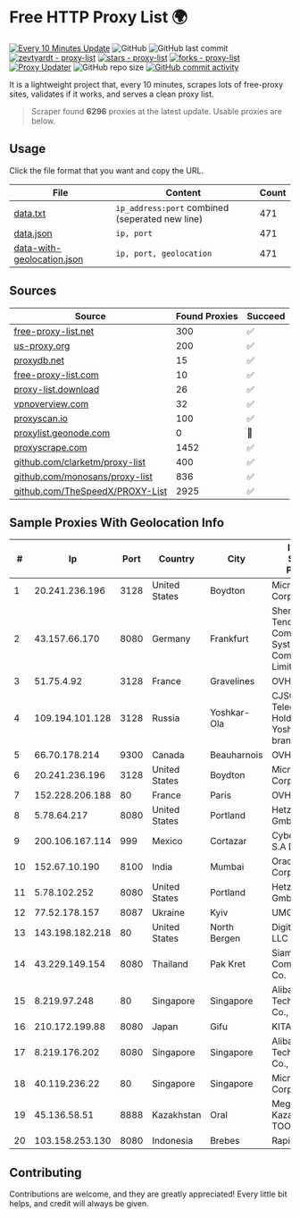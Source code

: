 
# Free HTTP Proxy List 🌍

[![Every 10 Minutes Update](https://github.com/mertguvencli/http-proxy-list/actions/workflows/main.yml/badge.svg?branch=main)](https://github.com/mertguvencli/http-proxy-list/actions/workflows/main.yml)
![GitHub](https://img.shields.io/github/license/mertguvencli/http-proxy-list)
![GitHub last commit](https://img.shields.io/github/last-commit/mertguvencli/http-proxy-list)
[![zevtyardt - proxy-list](https://img.shields.io/static/v1?label=zevtyardt&message=proxy-list&color=blue&logo=github)](https://github.com/zevtyardt/proxy-list "Go to GitHub repo")
[![stars - proxy-list](https://img.shields.io/github/stars/zevtyardt/proxy-list?style=social)](https://github.com/zevtyardt/proxy-list)
[![forks - proxy-list](https://img.shields.io/github/forks/zevtyardt/proxy-list?style=social)](https://github.com/zevtyardt/proxy-list)
[![Proxy Updater](https://github.com/zevtyardt/proxy-list/workflows/Proxy%20Updater/badge.svg)](https://github.com/zevtyardt/proxy-list/actions?query=workflow:"Proxy+Updater")
![GitHub repo size](https://img.shields.io/github/repo-size/zevtyardt/proxy-list)
[![GitHub commit activity](https://img.shields.io/github/commit-activity/m/zevtyardt/proxy-list?logo=commits)](https://github.com/zevtyardt/proxy-list/commits/main)

It is a lightweight project that, every 10 minutes, scrapes lots of free-proxy sites, validates if it works, and serves a clean proxy list.

> Scraper found **6296** proxies at the latest update. Usable proxies are below.

## Usage

Click the file format that you want and copy the URL.

|File|Content|Count|
|----|-------|-----|
|[data.txt](https://raw.githubusercontent.com/mertguvencli/http-proxy-list/main/proxy-list/data.txt)|`ip_address:port` combined (seperated new line)|471|
|[data.json](https://raw.githubusercontent.com/mertguvencli/http-proxy-list/main/proxy-list/data.json)|`ip, port`|471|
|[data-with-geolocation.json](https://raw.githubusercontent.com/mertguvencli/http-proxy-list/main/proxy-list/data-with-geolocation.json)|`ip, port, geolocation`|471|

## Sources

|Source|Found Proxies|Succeed|
|------|-------------|-------|
|[free-proxy-list.net](https://free-proxy-list.net)|300|✅|
|[us-proxy.org](https://www.us-proxy.org)|200|✅|
|[proxydb.net](http://proxydb.net)|15|✅|
|[free-proxy-list.com](https://free-proxy-list.com/?page=&port=&type%5B%5D=http&type%5B%5D=https&up_time=0&search=Search)|10|✅|
|[proxy-list.download](https://www.proxy-list.download/HTTP)|26|✅|
|[vpnoverview.com](https://vpnoverview.com/privacy/anonymous-browsing/free-proxy-servers)|32|✅|
|[proxyscan.io](https://www.proxyscan.io)|100|✅|
|[proxylist.geonode.com](https://proxylist.geonode.com/api/proxy-list?limit=300&page=1&sort_by=lastChecked&sort_type=desc&protocols=http,https)|0|🚫|
|[proxyscrape.com](https://api.proxyscrape.com/v2/?request=displayproxies&protocol=http&timeout=10000&country=all&ssl=all&anonymity=all)|1452|✅|
|[github.com/clarketm/proxy-list](https://raw.githubusercontent.com/clarketm/proxy-list/master/proxy-list-raw.txt)|400|✅|
|[github.com/monosans/proxy-list](https://raw.githubusercontent.com/monosans/proxy-list/main/proxies/http.txt)|836|✅|
|[github.com/TheSpeedX/PROXY-List](https://raw.githubusercontent.com/TheSpeedX/PROXY-List/master/http.txt)|2925|✅|


## Sample Proxies With Geolocation Info

|#|Ip|Port|Country|City|Internet Service Provider|
|-|--|----|-------|----|-------------------------|
|1|20.241.236.196|3128|United States|Boydton|Microsoft Corporation|
|2|43.157.66.170|8080|Germany|Frankfurt|Shenzhen Tencent Computer Systems Company Limited|
|3|51.75.4.92|3128|France|Gravelines|OVH SAS|
|4|109.194.101.128|3128|Russia|Yoshkar-Ola|CJSC "ER-Telecom Holding" Yoshkar-Ola branch|
|5|66.70.178.214|9300|Canada|Beauharnois|OVH SAS|
|6|20.241.236.196|3128|United States|Boydton|Microsoft Corporation|
|7|152.228.206.188|80|France|Paris|OVH SAS|
|8|5.78.64.217|8080|United States|Portland|Hetzner Online GmbH|
|9|200.106.167.114|999|Mexico|Cortazar|Cybernetworks S.A De C.V|
|10|152.67.10.190|8100|India|Mumbai|Oracle Corporation|
|11|5.78.102.252|8080|United States|Portland|Hetzner Online GmbH|
|12|77.52.178.157|8087|Ukraine|Kyiv|UMC|
|13|143.198.182.218|80|United States|North Bergen|DigitalOcean, LLC|
|14|43.229.149.154|8080|Thailand|Pak Kret|Siamdata Communication Co.|
|15|8.219.97.248|80|Singapore|Singapore|Alibaba (US) Technology Co., Ltd.|
|16|210.172.199.88|8080|Japan|Gifu|KITAGATA|
|17|8.219.176.202|8080|Singapore|Singapore|Alibaba (US) Technology Co., Ltd.|
|18|40.119.236.22|80|Singapore|Singapore|Microsoft Corporation|
|19|45.136.58.51|8888|Kazakhstan|Oral|Megahost Kazakhstan TOO|
|20|103.158.253.130|8080|Indonesia|Brebes|Rapid Network|



## Contributing

Contributions are welcome, and they are greatly appreciated! Every
little bit helps, and credit will always be given.

